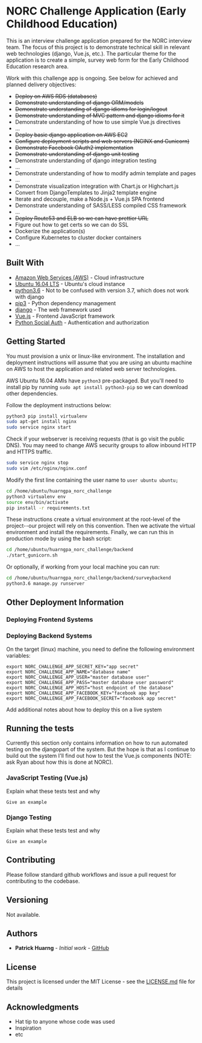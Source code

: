 # NORC Challenge Application (Early Childhood Education)

This is an interview challenge application prepared for the NORC interview team. The focus of this project is to demonstrate technical skill in relevant web technologies (django, Vue.js, etc.). The particular theme for the application is to create a simple, survey web form for the Early Childhood Education research area.

Work with this challenge app is ongoing. See below for achieved and planned delivery objectives:

* <del>Deploy on AWS RDS (databases)</del>
* <del>Demonstrate understanding of django ORM/models</del>
* <del>Demonstrate understanding of django idioms for login/logout</del>
* <del>Demonstrate understanding of MVC pattern and django idioms for it</del>
* Demonstrate understanding of how to use simple Vue.js directives
* ...
* <del>Deploy basic django application on AWS EC2</del>
* <del>Configure deployment scripts and web servers (NGINX and Gunicorn)</del>
* <del>Demonstrate Facebook OAuth2 implementation</del>
* <del>Demonstrate understanding of django unit testing</del>
* Demonstrate understanding of django integration testing
* ...
* Demonstrate understanding of how to modify admin template and pages
* ...
* Demonstrate visualization integration with Chart.js or Highchart.js
* Convert from DjangoTemplates to Jinja2 template engine
* Iterate and decouple, make a Node.js + Vue.js SPA frontend
* Demonstrate understanding of SASS/LESS compiled CSS framework
* ...
* <del>Deploy Route53 and ELB so we can have prettier URL</del>
* Figure out how to get certs so we can do SSL
* Dockerize the application(s)
* Configure Kubernetes to cluster docker containers
* ...

## Built With

* [Amazon Web Services (AWS)](https://aws.amazon.com/) - Cloud infrastructure
* [Ubuntu 16.04 LTS](http://www.ubuntu.com/cloud/services) - Ubuntu's cloud instance
* [python3.6](https://www.python.org/) - Not to be confused with version 3.7, which does not work with django
* [pip3](https://pip.pypa.io/en/stable/) - Python dependency management
* [django](https://www.djangoproject.com/) - The web framework used
* [Vue.js](https://vuejs.org/) - Frontend JavaScript framework
* [Python Social Auth](https://python-social-auth.readthedocs.io/en/latest/) - Authentication and authorization

## Getting Started

You must provision a unix or linux-like environment. The installation and deployment instructions will assume that you are using an ubuntu machine on AWS to host the application and related web server technologies.

AWS Ubuntu 16.04 AMIs have `python3` pre-packaged. But you'll need to install pip by running `sudo apt install python3-pip` so we can download other dependencies.

Follow the deployment instructions below:

```sh
python3 pip install virtualenv
sudo apt-get install nginx
sudo service nginx start
```

Check if your webserver is receiving requests (that is go visit the public DNS). You may need to change AWS security groups to allow inbound HTTP and HTTPS traffic.

```sh
sudo service nginx stop
sudo vim /etc/nginx/nginx.conf
```

Modify the first line containing the user name to `user ubuntu ubuntu;`

```sh
cd /home/ubuntu/huarngpa_norc_challenge
python3 virtualenv env
source env/bin/activate
pip install -r requirements.txt
```

These instructions create a virtual environment at the root-level of the project--our project will rely on this convention. Then we activate the virtual environment and install the requirements. Finally, we can run this in production mode by using the bash script:

```sh
cd /home/ubuntu/huarngpa_norc_challenge/backend
./start_gunicorn.sh
```

Or optionally, if working from your local machine you can run:

```sh
cd /home/ubuntu/huarngpa_norc_challenge/backend/surveybackend
python3.6 manage.py runserver
```

## Other Deployment Information

### Deploying Frontend Systems

### Deploying Backend Systems

On the target (linux) machine, you need to define the following environment variables:

```
export NORC_CHALLENGE_APP_SECRET_KEY="app secret"
export NORC_CHALLENGE_APP_NAME="database name"
export NORC_CHALLENGE_APP_USER="master database user"
export NORC_CHALLENGE_APP_PASS="master database user password"
export NORC_CHALLENGE_APP_HOST="host endpoint of the database"
export NORC_CHALLENGE_APP_FACEBOOK_KEY="facebook app key"
export NORC_CHALLENGE_APP_FACEBOOK_SECRET="facebook app secret"
```

Add additional notes about how to deploy this on a live system

## Running the tests

Currently this section only contains information on how to run automated testing on the djangopart of the system. But the hope is that as I continue to build out the system I'll find out how to test the Vue.js components (NOTE: ask Ryan about how this is done at NORC).

### JavaScript Testing (Vue.js)

Explain what these tests test and why

```
Give an example
```

### Django Testing

Explain what these tests test and why

```
Give an example
```

## Contributing

Please follow standard github workflows and issue a pull request for contributing to the codebase.

## Versioning

Not available.

## Authors

* **Patrick Huarng** - *Initial work* - [GitHub](https://github.com/huarngpa/)

## License

This project is licensed under the MIT License - see the [LICENSE.md](LICENSE.md) file for details

## Acknowledgments

* Hat tip to anyone whose code was used
* Inspiration
* etc
